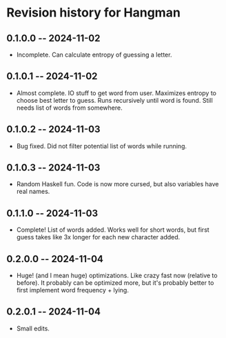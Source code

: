 # Revision history for Hangman

## 0.1.0.0 -- 2024-11-02

* Incomplete. Can calculate entropy of guessing a letter.

## 0.1.0.1 -- 2024-11-02

* Almost complete. IO stuff to get word from user. Maximizes entropy to choose best letter to guess. 
Runs recursively until word is found. Still needs list of words from somewhere.

## 0.1.0.2 -- 2024-11-03

* Bug fixed. Did not filter potential list of words while running.

## 0.1.0.3 -- 2024-11-03

* Random Haskell fun. Code is now more cursed, but also variables have real names.

## 0.1.1.0 -- 2024-11-03

* Complete! List of words added. Works well for short words, but first guess takes like 3x longer for
each new character added.

## 0.2.0.0 -- 2024-11-04

* Huge! (and I mean huge) optimizations. Like crazy fast now (relative to before). It probably can
be optimized more, but it's probably better to first implement word frequency + lying.

## 0.2.0.1 -- 2024-11-04

* Small edits.